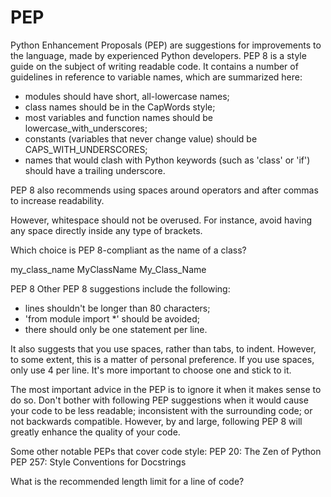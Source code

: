 # PEP
Python Enhancement Proposals (PEP) are suggestions for improvements to the language, made by experienced Python developers.
PEP 8 is a style guide on the subject of writing readable code. It contains a number of guidelines in reference to variable names, which are summarized here:
- modules should have short, all-lowercase names;
- class names should be in the CapWords style;
- most variables and function names should be lowercase_with_underscores;
- constants (variables that never change value) should be CAPS_WITH_UNDERSCORES;
- names that would clash with Python keywords (such as 'class' or 'if') should have a trailing underscore.

PEP 8 also recommends using spaces around operators and after commas to increase readability.

However, whitespace should not be overused. For instance, avoid having any space directly inside any type of brackets.

Which choice is PEP 8-compliant as the name of a class?

my_class_name
MyClassName
My_Class_Name

PEP 8
Other PEP 8 suggestions include the following:
- lines shouldn't be longer than 80 characters;
- 'from module import *' should be avoided;
- there should only be one statement per line.

It also suggests that you use spaces, rather than tabs, to indent. However, to some extent, this is a matter of personal preference. If you use spaces, only use 4 per line. It's more important to choose one and stick to it.

The most important advice in the PEP is to ignore it when it makes sense to do so. Don't bother with following PEP suggestions when it would cause your code to be less readable; inconsistent with the surrounding code; or not backwards compatible.
However, by and large, following PEP 8 will greatly enhance the quality of your code.

Some other notable PEPs that cover code style:
PEP 20: The Zen of Python
PEP 257: Style Conventions for Docstrings

What is the recommended length limit for a line of code?

